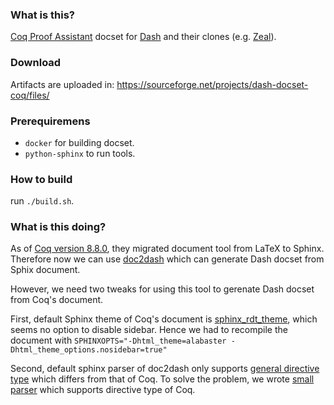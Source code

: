 ### What is this?

[Coq Proof Assistant](https://coq.inria.fr/) docset for [Dash](https://kapeli.com/dash) and their clones (e.g. [Zeal](https://zealdocs.org/)).

### Download
Artifacts are uploaded in:
https://sourceforge.net/projects/dash-docset-coq/files/

### Prerequiremens
- `docker` for building docset.
- `python-sphinx` to run tools.

### How to build
run `./build.sh`.

### What is this doing?
As of [Coq version 8.8.0](https://github.com/coq/coq/releases/tag/V8.8.0), they migrated document tool from LaTeX to Sphinx. Therefore now we can use [doc2dash](https://doc2dash.readthedocs.io/en/stable/) which can generate Dash docset from Sphix document.

However, we need two tweaks for using this tool to gerenate Dash docset from Coq's document.

First, default Sphinx theme of Coq's document is [sphinx_rdt_theme](https://github.com/rtfd/sphinx_rtd_theme), which seems no option to disable sidebar. Hence we had to recompile the document with `SPHINXOPTS="-Dhtml_theme=alabaster -Dhtml_theme_options.nosidebar=true"`

Second, default sphinx parser of doc2dash only supports [general directive type](https://github.com/hynek/doc2dash/blob/ff16a7591a9ed0a9711a52b13699f94b48e8a9b1/src/doc2dash/parsers/intersphinx.py#L15-L35) which differs from that of Coq. To solve the problem, we wrote [small parser](https://github.com/pjmtdw/dash-docset-coq/blob/master/coq_parser.py) which supports directive type of Coq.
